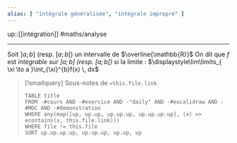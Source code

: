 ```yaml
---
alias: [ "intégrale généralisée", "intégrale impropre" ]
---
```

up::[[intégration]]
#maths/analyse 

----
Soit $]a; b]$ (resp. $[a; b[$) un intervalle de $\overline{\mathbb{R}}$
On dit que $f$ est _intégrable sur $]a; b]$ (resp. $[a; b[$)_ si la limite :
$\displaystyle\lim\limits_{ \xi \to a }\int_{\xi}^{b}f(x) \, dx$


 
> [!smallquery] Sous-notes de `=this.file.link`
> ```dataview
> TABLE title
> FROM -#cours AND -#exercice AND -"daily" AND -#excalidraw AND -#MOC AND -#demonstration
> WHERE any(map([up, up.up, up.up.up, up.up.up.up], (x) => econtains(x, this.file.link)))
> WHERE file != this.file
> SORT up.up.up.up, up.up.up, up.up, up
> ```

